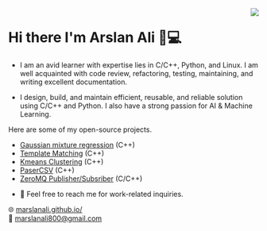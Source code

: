 <img align='right' src="https://github-readme-stats.vercel.app/api?username=marslanali&show_icons=true">

# Hi there I'm Arslan Ali 👋💻

* I am an avid learner with expertise lies in C/C++, Python, and Linux. I am well acquainted with code review, refactoring, testing, maintaining, and writing excellent documentation.

* I design, build, and maintain efficient, reusable, and reliable solution using C/C++ and Python. I also have a strong passion for AI & Machine Learning. 

Here are some of my open-source projects. 

- [Gaussian mixture regression](https://github.com/Marslanali/cpp-learning-fom-demonstration) (C++)
- [Template Matching](https://github.com/Marslanali/cpp-template-matching) (C++)
- [Kmeans Clustering](https://github.com/Marslanali/cpp-kmeans-clustering) (C++)
- [PaserCSV](https://github.com/Marslanali/cpp-csv-parser) (C++)
- [ZeroMQ Publisher/Subsriber](https://github.com/Marslanali/ZeroMQ) (C/C++)

* 💬 Feel free to reach me for work-related inquiries.

🌐 [marslanali.github.io/](https://marslanali.github.io/)<br>
💼 [marslanali800@gmail.com](marslanali800@gmail.com)<br>


